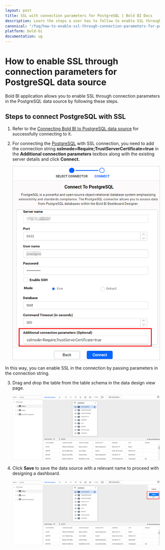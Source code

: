 ```yaml
---
layout: post
title: SSL with connection parameters for PostgreSQL | Bold BI Docs
description: Learn the steps a user has to follow to enable SSL through connection parameters for PostgreSQL in Bold BI for embedded analytics.
canonical: "/faq/how-to-enable-ssl-through-connection-parameters-for-postgresql-data-source/"
platform: bold-bi
documentation: ug
---
```


# How to enable SSL through connection parameters for PostgreSQL data source

Bold BI application allows you to enable SSL through connection parameters in the PostgreSQL data source by following these steps.

## Steps to connect PostgreSQL with SSL

1.	Refer to the [Connecting Bold BI to PostgreSQL data source](/working-with-data-sources/data-connectors/postgresql/#connecting-bold-bi-to-postgresql-data-source) for successfully connecting to it.

2.	For connecting the [PostgreSQL](/working-with-data-sources/data-connectors/postgresql/) with SSL connection, you need to add the connection string **sslmode=Require;TrustServerCertificate=true** in the **Additional connection parameters** textbox along with the existing server details and click **Connect.**

    ![Additional COnnection Parameters](/static/assets/faq/images/additional-parameters.png#max-width=40%)

In this way, you can enable SSL in the connection by passing parameters in the connection string.

3.	Drag and drop the table from the table schema in the data design view page.

    ![Table schema](/static/assets/faq/images/ssh-tables.png#max-width=70%)

4.	Click **Save** to save the data source with a relevant name to proceed with designing a dashboard.

    ![Save option](/static/assets/faq/images/ssh-save-option.png#max-width=70%)

